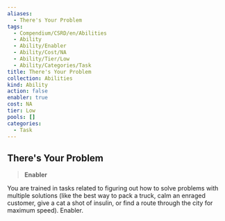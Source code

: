 ```yaml
---
aliases:
  - There's Your Problem
tags:
  - Compendium/CSRD/en/Abilities
  - Ability
  - Ability/Enabler
  - Ability/Cost/NA
  - Ability/Tier/Low
  - Ability/Categories/Task
title: There's Your Problem
collection: Abilities
kind: Ability
action: false
enabler: true
cost: NA
tier: Low
pools: []
categories:
  - Task
---
```

## There's Your Problem  
>**Enabler**
  
You are trained in tasks related to figuring out how to solve problems with multiple solutions (like the best way to pack a truck, calm an enraged customer, give a cat a shot of insulin, or find a route through the city for maximum speed). Enabler.